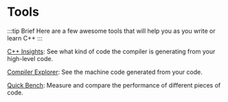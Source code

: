 # Tools

:::tip Brief
Here are a few awesome tools that will help you as you write or learn C++
:::

[C++ Insights](https://cppinsights.io/): See what kind of code the compiler is generating from your high-level code.

[Compiler Explorer](https://godbolt.org/): See the machine code generated from your code.

[Quick Bench](https://quick-bench.com/): Measure and compare the performance of different pieces of code.